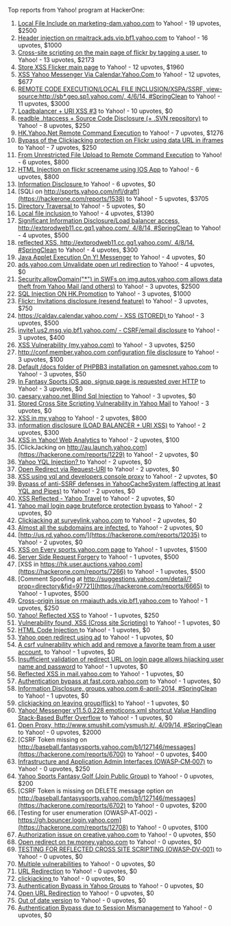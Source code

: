 Top reports from Yahoo! program at HackerOne:

1. [Local File Include on marketing-dam.yahoo.com](https://hackerone.com/reports/7779) to Yahoo! - 19 upvotes, $2500
2. [Header injection on rmaitrack.ads.vip.bf1.yahoo.com](https://hackerone.com/reports/6322) to Yahoo! - 16 upvotes, $1000
3. [Cross-site scripting on the main page of flickr by tagging a user.](https://hackerone.com/reports/916) to Yahoo! - 13 upvotes, $2173
4. [Store XSS Flicker main page](https://hackerone.com/reports/940) to Yahoo! - 12 upvotes, $1960
5. [XSS Yahoo Messenger Via Calendar.Yahoo.Com ](https://hackerone.com/reports/914) to Yahoo! - 12 upvotes, $677
6. [REMOTE CODE EXECUTION/LOCAL FILE INCLUSION/XSPA/SSRF, view-source:http://sb*.geo.sp1.yahoo.com/, 4/6/14, #SpringClean](https://hackerone.com/reports/6674) to Yahoo! - 11 upvotes, $3000
7. [Loadbalancer + URI XSS #3](https://hackerone.com/reports/9703) to Yahoo! - 10 upvotes, $0
8. [readble .htaccess + Source Code Disclosure  (+ .SVN repository)](https://hackerone.com/reports/7813) to Yahoo! - 8 upvotes, $250
9. [HK.Yahoo.Net Remote Command Execution](https://hackerone.com/reports/2127) to Yahoo! - 7 upvotes, $1276
10. [Bypass of the Clickjacking protection on Flickr using data URL in iframes](https://hackerone.com/reports/7264) to Yahoo! - 7 upvotes, $250
11. [From Unrestricted File Upload to Remote Command Execution](https://hackerone.com/reports/4836) to Yahoo! - 6 upvotes, $800
12. [HTML Injection on flickr screename using IOS App](https://hackerone.com/reports/1483) to Yahoo! - 6 upvotes, $800
13. [Information Disclosure ](https://hackerone.com/reports/1091) to Yahoo! - 6 upvotes, $0
14. [SQLi on http://sports.yahoo.com/nfl/draft](https://hackerone.com/reports/1538) to Yahoo! - 5 upvotes, $3705
15. [Directory Traversal ](https://hackerone.com/reports/1092) to Yahoo! - 5 upvotes, $0
16. [Local file inclusion ](https://hackerone.com/reports/1675) to Yahoo! - 4 upvotes, $1390
17. [Significant Information Disclosure/Load balancer access, http://extprodweb11.cc.gq1.yahoo.com/, 4/8/14, #SpringClean](https://hackerone.com/reports/6194) to Yahoo! - 4 upvotes, $500
18. [reflected XSS, http://extprodweb11.cc.gq1.yahoo.com/, 4/8/14, #SpringClean](https://hackerone.com/reports/6195) to Yahoo! - 4 upvotes, $300
19. [Java Applet Execution On Y! Messenger](https://hackerone.com/reports/933) to Yahoo! - 4 upvotes, $0
20. [ads.yahoo.com Unvalidate open url redirection](https://hackerone.com/reports/7731) to Yahoo! - 4 upvotes, $0
21. [Security.allowDomain("*") in SWFs on img.autos.yahoo.com allows data theft from Yahoo Mail (and others)](https://hackerone.com/reports/1171) to Yahoo! - 3 upvotes, $2500
22. [SQL Injection ON HK.Promotion](https://hackerone.com/reports/3039) to Yahoo! - 3 upvotes, $1000
23. [Flickr: Invitations disclosure (resend feature)](https://hackerone.com/reports/1533) to Yahoo! - 3 upvotes, $750
24. [https://caldav.calendar.yahoo.com/ - XSS (STORED) ](https://hackerone.com/reports/8281) to Yahoo! - 3 upvotes, $500
25. [invite1.us2.msg.vip.bf1.yahoo.com/ - CSRF/email disclosure](https://hackerone.com/reports/7608) to Yahoo! - 3 upvotes, $400
26. [XSS Vulnerability (my.yahoo.com)](https://hackerone.com/reports/4256) to Yahoo! - 3 upvotes, $250
27. [http://conf.member.yahoo.com configuration file disclosure](https://hackerone.com/reports/2598) to Yahoo! - 3 upvotes, $100
28. [Default /docs folder of PHPBB3 installation on gamesnet.yahoo.com](https://hackerone.com/reports/17506) to Yahoo! - 3 upvotes, $50
29. [In Fantasy Sports iOS app, signup page is requested over HTTP](https://hackerone.com/reports/2101) to Yahoo! - 3 upvotes, $0
30. [caesary.yahoo.net Blind Sql Injection](https://hackerone.com/reports/21899) to Yahoo! - 3 upvotes, $0
31. [Stored Cross Site Scripting Vulnerability in Yahoo Mail](https://hackerone.com/reports/4277) to Yahoo! - 3 upvotes, $0
32. [XSS in my yahoo](https://hackerone.com/reports/1203) to Yahoo! - 2 upvotes, $800
33. [information disclosure (LOAD BALANCER + URI XSS)](https://hackerone.com/reports/8284) to Yahoo! - 2 upvotes, $300
34. [XSS in Yahoo! Web Analytics](https://hackerone.com/reports/5442) to Yahoo! - 2 upvotes, $100
35. [ClickJacking on http://au.launch.yahoo.com](https://hackerone.com/reports/1229) to Yahoo! - 2 upvotes, $0
36. [Yahoo YQL Injection? ](https://hackerone.com/reports/1407) to Yahoo! - 2 upvotes, $0
37. [Open Redirect via Request-URI](https://hackerone.com/reports/15298) to Yahoo! - 2 upvotes, $0
38. [XSS using yql and developers console proxy](https://hackerone.com/reports/1011) to Yahoo! - 2 upvotes, $0
39. [Bypass of anti-SSRF defenses in YahooCacheSystem (affecting at least YQL and Pipes)](https://hackerone.com/reports/1066) to Yahoo! - 2 upvotes, $0
40. [XSS Reflected - Yahoo Travel](https://hackerone.com/reports/1553) to Yahoo! - 2 upvotes, $0
41. [Yahoo mail login page bruteforce protection bypass](https://hackerone.com/reports/2596) to Yahoo! - 2 upvotes, $0
42. [Clickjacking at surveylink.yahoo.com](https://hackerone.com/reports/3578) to Yahoo! - 2 upvotes, $0
43. [Almost all the subdomains are infected.](https://hackerone.com/reports/4359) to Yahoo! - 2 upvotes, $0
44. [http://us.rd.yahoo.com/](https://hackerone.com/reports/12035) to Yahoo! - 2 upvotes, $0
45. [XSS on Every sports.yahoo.com page](https://hackerone.com/reports/2168) to Yahoo! - 1 upvotes, $1500
46. [Server Side Request Forgery](https://hackerone.com/reports/4461) to Yahoo! - 1 upvotes, $500
47. [XSS in https://hk.user.auctions.yahoo.com](https://hackerone.com/reports/7266) to Yahoo! - 1 upvotes, $500
48. [Comment Spoofing  at  http://suggestions.yahoo.com/detail/?prop=directory&fid=97721](https://hackerone.com/reports/6665) to Yahoo! - 1 upvotes, $500
49. [Cross-origin issue on rmaiauth.ads.vip.bf1.yahoo.com](https://hackerone.com/reports/6268) to Yahoo! - 1 upvotes, $250
50. [Yahoo! Reflected XSS](https://hackerone.com/reports/18279) to Yahoo! - 1 upvotes, $250
51. [Vulnerability found, XSS (Cross site Scripting)](https://hackerone.com/reports/1258) to Yahoo! - 1 upvotes, $0
52. [HTML Code Injection ](https://hackerone.com/reports/1376) to Yahoo! - 1 upvotes, $0
53. [Yahoo open redirect using ad](https://hackerone.com/reports/2322) to Yahoo! - 1 upvotes, $0
54. [A csrf vulnerability which add and remove a favorite team from a user account.](https://hackerone.com/reports/1620) to Yahoo! - 1 upvotes, $0
55. [Insufficient validation of redirect URL on login page allows hijacking user name and password](https://hackerone.com/reports/2126) to Yahoo! - 1 upvotes, $0
56. [Reflected XSS in mail.yahoo.com](https://hackerone.com/reports/2240) to Yahoo! - 1 upvotes, $0
57. [Authentication bypass at fast.corp.yahoo.com](https://hackerone.com/reports/3577) to Yahoo! - 1 upvotes, $0
58. [Information Disclosure, groups.yahoo.com,6-april-2014, #SpringClean](https://hackerone.com/reports/5986) to Yahoo! - 1 upvotes, $0
59. [clickjacking on leaving group(flick)](https://hackerone.com/reports/7745) to Yahoo! - 1 upvotes, $0
60. [Yahoo! Messenger v11.5.0.228 emoticons.xml shortcut Value Handling Stack-Based Buffer Overflow](https://hackerone.com/reports/10767) to Yahoo! - 1 upvotes, $0
61. [Open Proxy, http://www.smushit.com/ysmush.it/, 4/09/14, #SpringClean](https://hackerone.com/reports/6704) to Yahoo! - 0 upvotes, $2000
62. [CSRF Token missing on  http://baseball.fantasysports.yahoo.com/b1/127146/messages](https://hackerone.com/reports/6700) to Yahoo! - 0 upvotes, $400
63. [Infrastructure and Application Admin Interfaces (OWASP‐CM‐007)](https://hackerone.com/reports/11414) to Yahoo! - 0 upvotes, $250
64. [Yahoo Sports Fantasy Golf (Join Public Group)](https://hackerone.com/reports/16414) to Yahoo! - 0 upvotes, $200
65. [CSRF Token is missing on DELETE message option on  http://baseball.fantasysports.yahoo.com/b1/127146/messages](https://hackerone.com/reports/6702) to Yahoo! - 0 upvotes, $200
66. [Testing for user enumeration (OWASP‐AT‐002) - https://gh.bouncer.login.yahoo.com](https://hackerone.com/reports/12708) to Yahoo! - 0 upvotes, $100
67. [Authorization issue on creative.yahoo.com](https://hackerone.com/reports/12685) to Yahoo! - 0 upvotes, $50
68. [Open redirect on tw.money.yahoo.com](https://hackerone.com/reports/4570) to Yahoo! - 0 upvotes, $0
69. [TESTING FOR REFLECTED CROSS SITE SCRIPTING (OWASP‐DV‐001)](https://hackerone.com/reports/12011) to Yahoo! - 0 upvotes, $0
70. [Multiple vulnerabilities](https://hackerone.com/reports/14248) to Yahoo! - 0 upvotes, $0
71. [URL Redirection](https://hackerone.com/reports/1429) to Yahoo! - 0 upvotes, $0
72. [clickjacking ](https://hackerone.com/reports/1207) to Yahoo! - 0 upvotes, $0
73. [Authentication Bypass in Yahoo Groups](https://hackerone.com/reports/1209) to Yahoo! - 0 upvotes, $0
74. [Open URL Redirection](https://hackerone.com/reports/4521) to Yahoo! - 0 upvotes, $0
75. [Out of date version](https://hackerone.com/reports/5221) to Yahoo! - 0 upvotes, $0
76. [Authentication Bypass due to Session Mismanagement](https://hackerone.com/reports/10912) to Yahoo! - 0 upvotes, $0
